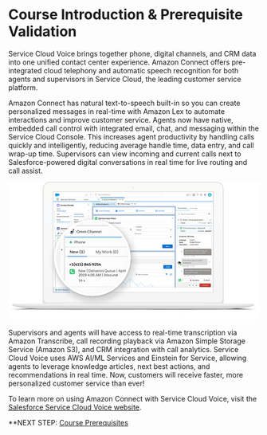 # Course Introduction & Prerequisite Validation
Service Cloud Voice brings together phone, digital channels, and CRM data into one unified contact center experience. Amazon Connect offers pre-integrated cloud telephony and automatic speech recognition for both agents and supervisors in Service Cloud, the leading customer service platform.

Amazon Connect has natural text-to-speech built-in so you can create personalized messages in real-time with Amazon Lex to automate interactions and improve customer service. Agents now have native, embedded call control with integrated email, chat, and messaging within the Service Cloud Console. This increases agent productivity by handling calls quickly and intelligently, reducing average handle time, data entry, and call wrap-up time. Supervisors can view incoming and current calls next to Salesforce-powered digital conversations in real time for live routing and call assist.

![SCV Omni Widget](/static/01/hvcc-6-omni-widget.png)

Supervisors and agents will have access to real-time transcription via Amazon Transcribe, call recording playback via Amazon Simple Storage Service (Amazon S3), and CRM integration with call analytics. Service Cloud Voice uses AWS AI/ML Services and Einstein for Service, allowing agents to leverage knowledge articles, next best actions, and recommendations in real time. Now, customers will receive faster, more personalized customer service than ever!

To learn more on using Amazon Connect with Service Cloud Voice, visit the [Salesforce Service Cloud Voice website](https://www.salesforce.com/products/service-cloud/solutions/call-center-management/).

**NEXT STEP: [Course Prerequisites](prerequisites.md)
